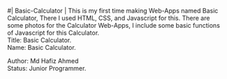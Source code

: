 #| Basic-Calculator |
This is my first time making Web-Apps named Basic Calculator, There I used HTML, CSS, and Javascript for this. There are some photos for the Calculator Web-Apps, I include some basic functions of Javascript for this Calculator.<br>
Title: Basic Calculator.<br>
Name: Basic Calculator.<br>

Author: Md Hafiz Ahmed <br>
Status: Junior Programmer.
